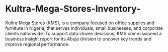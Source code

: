 # Kultra-Mega-Stores-Inventory-
Kultra Mega Stores (KMS), is a company focused on office supplies and furniture in Nigeria, that serves individuals, small businesses, and corporate clients nationwide. To support data-driven decisions, KMS commissioned a business insight report for its Abuja division to uncover key trends and improve regional performance.
